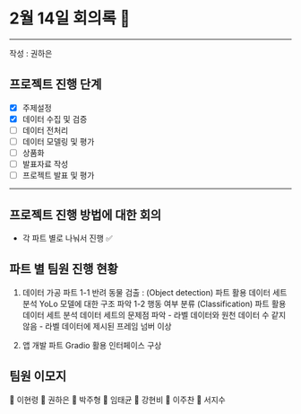 # 2월 14일 회의록 🧐
---
작성 : 권하은
## 프로젝트 진행 단계
- [x] 주제설정
- [x] 데이터 수집 및 검증
- [ ] 데이터 전처리
- [ ] 데이터 모델링 및 평가
- [ ] 상품화
- [ ] 발표자료 작성
- [ ] 프로젝트 발표 및 평가

---
## 프로젝트 진행 방법에 대한 회의
- 각 파트 별로 나눠서 진행 ✅
## 파트 별 팀원 진행 현황
1. 데이터 가공 파트
	1-1 반려 동물 검출 : (Object detection) 파트
		활용 데이터 세트 분석
		YoLo 모델에 대한 구조 파악
	1-2 행동 여부 분류 (Classification) 파트
		활용 데이터 세트 분석
		데이터 세트의 문제점 파악
			- 라벨 데이터와 원천 데이터 수 같지 않음
			- 라벨 데이터에 제시된 프레임 넘버 이상

2. 앱 개발 파트
		Gradio 활용
		인터페이스 구상

##  팀원 이모지
🐸 이현령
🧐 권하은
🐶 박주형
🦖 임태균 
🐝 강현비
🐥 이주찬
🐋 서지수
